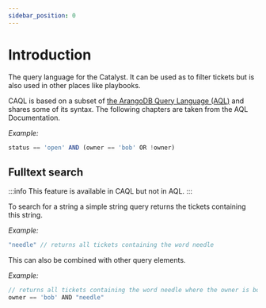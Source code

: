 ```yaml
---
sidebar_position: 0
---
```


# Introduction

The query language for the Catalyst. It can be used as to filter tickets but is also used in other places like playbooks.

CAQL is based on a subset of [the ArangoDB Query Language (AQL)](https://www.arangodb.com/docs/stable/aql/) and shares 
some of its syntax. The following chapters are taken from the AQL Documentation. 

_Example:_
```js
status == 'open' AND (owner == 'bob' OR !owner)
```

## Fulltext search

:::info
This feature is available in CAQL but not in AQL.
:::

To search for a string a simple string query returns the tickets containing this
string.

_Example:_
```js
"needle" // returns all tickets containing the word needle
```

This can also be combined with other query elements.

_Example:_
```js
// returns all tickets containing the word needle where the owner is bob
owner == 'bob' AND "needle"
```
